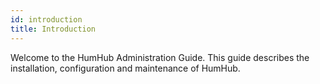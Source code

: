 ```yaml
---
id: introduction
title: Introduction
---
```


Welcome to the HumHub Administration Guide.  This guide describes the installation, configuration and maintenance of HumHub.


